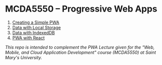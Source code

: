 # MCDA5550 – Progressive Web Apps

1. [Creating a Simple PWA](./01-simple-pwa)
2. [Data with Local Storage](./02-local-storage)
3. [Data with IndexedDB](./03-indexeddb)
4. [PWA with React](./04-react-pwa/)

_This repo is intended to complement the PWA Lecture given for the "Web, Mobile, and Cloud Application Development" course (MCDA5550) at Saint Mary's University._
